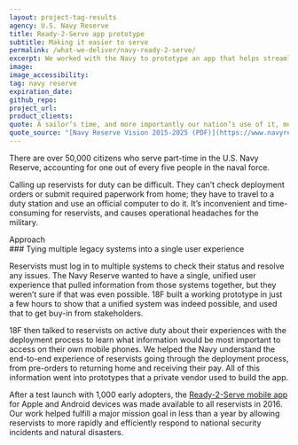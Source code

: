 ```yaml
---
layout: project-tag-results
agency: U.S. Navy Reserve
title: Ready-2-Serve app prototype
subtitle: Making it easier to serve
permalink: /what-we-deliver/navy-ready-2-serve/
excerpt: We worked with the Navy to prototype an app that helps streamline the deployment process for reservists.
image:
image_accessibility:
tag: navy reserve
expiration_date:
github_repo:
project_url:
product_clients:
quote: A sailor’s time, and more importantly our nation’s use of it, must be focused to the greatest possible extent on the mission and not on administrative overhead.
quote_source: "[Navy Reserve Vision 2015-2025 (PDF)](https://www.navyreserve.navy.mil/documents/NR_vision_2015.pdf)"
---
```


There are over 50,000 citizens who serve part-time in the U.S. Navy Reserve, accounting for one out of every five people in the naval force.

Calling up reservists for duty can be difficult. They can’t check deployment orders or submit required paperwork from home; they have to travel to a duty station and use an official computer to do it. It’s inconvenient and time-consuming for reservists, and causes operational headaches for the military.

<div class="small-caps">Approach</div>
### Tying multiple legacy systems into a single user experience

Reservists must log in to multiple systems to check their status and resolve any issues. The Navy Reserve wanted to have a single, unified user experience that pulled information from those systems together, but they weren’t sure if that was even possible. 18F built a working prototype in just a few hours to show that a unified system was indeed possible, and used that to get buy-in from stakeholders.

18F then talked to reservists on active duty about their experiences with the deployment process to learn what information would be most important to access on their own mobile phones. We helped the Navy understand the end-to-end experience of reservists going through the deployment process, from pre-orders to returning home and receiving their pay. All of this information went into prototypes that a private vendor used to build the app.

After a test launch with 1,000 early adopters, the [Ready-2-Serve mobile app](https://www.youtube.com/watch?v=-3l4Kulqq5I) for Apple and Android devices was made available to all reservists in 2016. Our work helped fulfill a major mission goal in less than a year by allowing reservists to more rapidly and efficiently respond to national security incidents and natural disasters.
